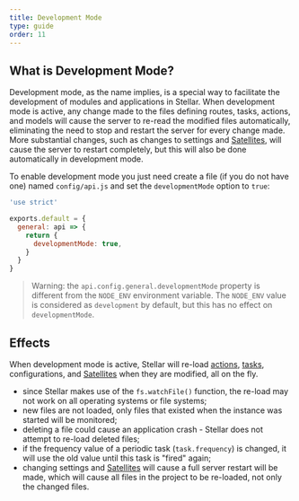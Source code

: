 ```yaml
---
title: Development Mode
type: guide
order: 11
---
```


## What is Development Mode?

Development mode, as the name implies, is a special way to facilitate the development of modules and applications in Stellar. When development mode is active, any change made to the files defining routes, tasks, actions, and models will cause the server to re-read the modified files automatically, eliminating the need to stop and restart the server for every change made. More substantial changes, such as changes to settings and [Satellites](satellites.html), will cause the server to restart completely, but this will also be done automatically in development mode.

To enable development mode you just need create a file (if you do not have one) named `config/api.js` and set the `developmentMode` option to `true`:

```javascript
'use strict'

exports.default = {
  general: api => {
    return {
      developmentMode: true,
    }
  }
}
```

> Warning: the `api.config.general.developmentMode` property is different from the `NODE_ENV` environment variable. The `NODE_ENV` value is considered as `development` by default, but this has no effect on `developmentMode`.

## Effects

When development mode is active, Stellar will re-load [actions](./actions.html), [tasks](./tasks.html), configurations, and [Satellites](satellites.html) when they are modified, all on the fly.

- since Stellar makes use of the `fs.watchFile()` function, the re-load may not work on all operating systems or file systems;
- new files are not loaded, only files that existed when the instance was started will be monitored;
- deleting a file could cause an application crash - Stellar does not attempt to re-load deleted files;
- if the frequency value of a periodic task (`task.frequency`) is changed, it will use the old value until this task is "fired" again;
- changing settings and [Satellites](satellites.html) will cause a full server restart will be made, which will cause all files in the project to be re-loaded, not only the changed files.
